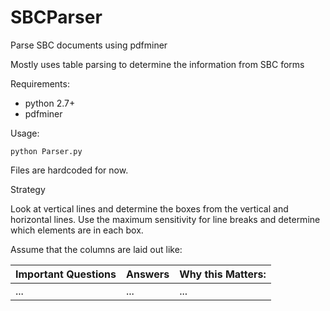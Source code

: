 SBCParser
=========

Parse SBC documents using pdfminer

Mostly uses table parsing to determine the information from SBC forms

Requirements:
* python 2.7+
* pdfminer

Usage:
````
python Parser.py
````
Files are hardcoded for now.

Strategy

Look at vertical lines and determine the boxes from the vertical and horizontal lines.
Use the maximum sensitivity for line breaks and determine which elements are in each box. 

Assume that the columns are laid out like:

| Important Questions | Answers | Why this Matters: |
| ------------------- | ------- | ------------------|
| ...                 | ...     | ...               |

